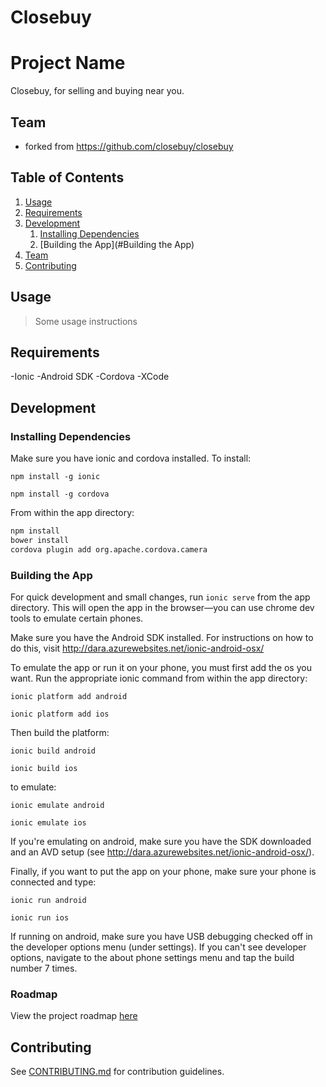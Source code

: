 Closebuy
========
# Project Name

Closebuy, for selling and buying near you.

## Team

* forked from https://github.com/closebuy/closebuy


## Table of Contents

1. [Usage](#Usage)
1. [Requirements](#requirements)
1. [Development](#development)
    1. [Installing Dependencies](#installing-dependencies)
    1. [Building the App](#Building the App)
1. [Team](#team)
1. [Contributing](#contributing)

## Usage

> Some usage instructions

## Requirements

-Ionic
-Android SDK
-Cordova
-XCode

## Development

### Installing Dependencies

Make sure you have ionic and cordova installed. To install:

`npm install -g ionic`

`npm install -g cordova`

From within the app directory:

```sh
npm install
bower install
cordova plugin add org.apache.cordova.camera
```

### Building the App

For quick development and small changes, run `ionic serve` from the app directory. This will open the app in the browser—you can use chrome dev tools to emulate certain phones.

Make sure you have the Android SDK installed. For instructions on how to do this, visit http://dara.azurewebsites.net/ionic-android-osx/

To emulate the app or run it on your phone, you must first add the os you want. Run the appropriate ionic command from within the app directory:

`ionic platform add android`

`ionic platform add ios`

Then build the platform:

`ionic build android`

`ionic build ios`

to emulate: 

`ionic emulate android`

`ionic emulate ios`

If you're emulating on android, make sure you have the SDK downloaded and an AVD setup (see http://dara.azurewebsites.net/ionic-android-osx/).

Finally, if you want to put the app on your phone, make sure your phone is connected and type:

`ionic run android`

`ionic run ios`

If running on android, make sure you have USB debugging checked off in the developer options menu (under settings). If you can't see developer options, navigate to the about phone settings menu and tap the build number 7 times.

### Roadmap

View the project roadmap [here](LINK_TO_PROJECT_ISSUES)


## Contributing

See [CONTRIBUTING.md](CONTRIBUTING.md) for contribution guidelines.
